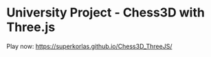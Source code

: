 # University Project - Chess3D with Three.js

Play now: https://superkorlas.github.io/Chess3D_ThreeJS/
